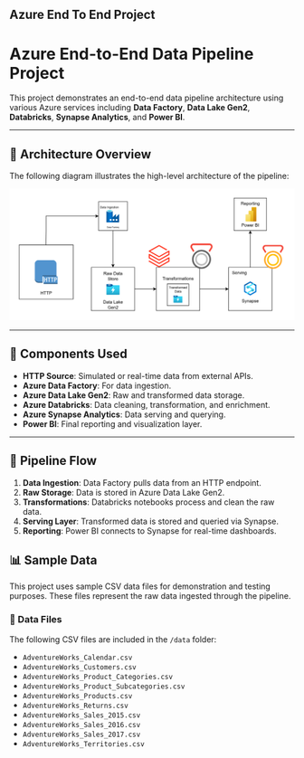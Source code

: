 ## Azure End To End Project
# Azure End-to-End Data Pipeline Project

This project demonstrates an end-to-end data pipeline architecture using various Azure services including **Data Factory**, **Data Lake Gen2**, **Databricks**, **Synapse Analytics**, and **Power BI**.

---

## 🔧 Architecture Overview

The following diagram illustrates the high-level architecture of the pipeline:

![Azure Data Pipeline Architecture](https://github.com/123Vasu/Azure-End-to-End-Project/blob/main/Azure%20End%20to%20End%20Project.drawio.png?raw=true)

---

## 📌 Components Used

- **HTTP Source**: Simulated or real-time data from external APIs.
- **Azure Data Factory**: For data ingestion.
- **Azure Data Lake Gen2**: Raw and transformed data storage.
- **Azure Databricks**: Data cleaning, transformation, and enrichment.
- **Azure Synapse Analytics**: Data serving and querying.
- **Power BI**: Final reporting and visualization layer.

---

## 🚀 Pipeline Flow

1. **Data Ingestion**: Data Factory pulls data from an HTTP endpoint.
2. **Raw Storage**: Data is stored in Azure Data Lake Gen2.
3. **Transformations**: Databricks notebooks process and clean the raw data.
4. **Serving Layer**: Transformed data is stored and queried via Synapse.
5. **Reporting**: Power BI connects to Synapse for real-time dashboards.

## 📊 Sample Data

This project uses sample CSV data files for demonstration and testing purposes. These files represent the raw data ingested through the pipeline.

### 🔹 Data Files

The following CSV files are included in the `/data` folder:

- `AdventureWorks_Calendar.csv`
- `AdventureWorks_Customers.csv`
- `AdventureWorks_Product_Categories.csv`
- `AdventureWorks_Product_Subcategories.csv`
- `AdventureWorks_Products.csv`
- `AdventureWorks_Returns.csv`
- `AdventureWorks_Sales_2015.csv`
- `AdventureWorks_Sales_2016.csv`
- `AdventureWorks_Sales_2017.csv`
- `AdventureWorks_Territories.csv`

